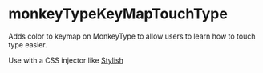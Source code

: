 # monkeyTypeKeyMapTouchType
Adds color to keymap on MonkeyType to allow users to learn how to touch type easier. 

Use with a CSS injector like [Stylish](https://chromewebstore.google.com/detail/stylus/clngdbkpkpeebahjckkjfobafhncgmne)
